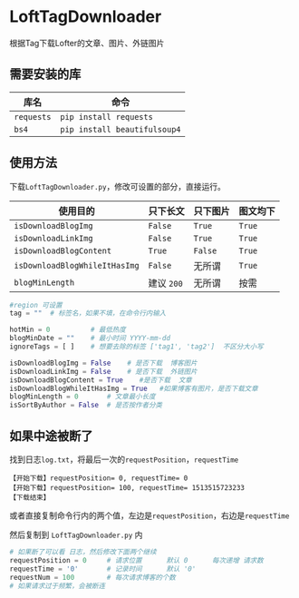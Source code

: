 # LoftTagDownloader
根据Tag下载Lofter的文章、图片、外链图片

## 需要安装的库
| 库名       | 命令                         |
| ---------- | ---------------------------- |
| `requests` | `pip install requests`       |
| `bs4`      | `pip install beautifulsoup4` |

## 使用方法

下载`LoftTagDownloader.py`，修改可设置的部分，直接运行。

| 使用目的                      | 只下长文   | 只下图片 | 图文均下 |
| ----------------------------- | ---------- | -------- | -------- |
| `isDownloadBlogImg`           | `False`    | `True`   | `True`   |
| `isDownloadLinkImg`           | `False`    | `True`   | `True`   |
| `isDownloadBlogContent`       | `True`     | `False`  | `True`   |
| `isDownloadBlogWhileItHasImg` | `False`    | 无所谓   | `True`   |
| `blogMinLength`               | 建议 `200` | 无所谓   | 按需     |

```python
#region 可设置
tag = ""  # 标签名，如果不填，在命令行内输入

hotMin = 0          # 最低热度
blogMinDate = ""    # 最小时间 YYYY-mm-dd
ignoreTags = [ ]    # 想要去除的标签 ['tag1', 'tag2']  不区分大小写

isDownloadBlogImg = False    # 是否下载  博客图片
isDownloadLinkImg = False    # 是否下载  外链图片
isDownloadBlogContent = True    #是否下载  文章
isDownloadBlogWhileItHasImg = True   #如果博客有图片，是否下载文章
blogMinLength = 0       # 文章最小长度
isSortByAuthor = False  # 是否按作者分类
```

## 如果中途被断了

找到日志`log.txt`，将最后一次的`requestPosition`，`requestTime`

```
【开始下载】requestPosition= 0, requestTime= 0
【开始下载】requestPosition= 100, requestTime= 1513515723233
【下载结束】
```

或者直接复制命令行内的两个值，左边是`requestPosition`，右边是`requestTime`

然后复制到 `LoftTagDownloader.py` 内

```python
# 如果断了可以看 日志，然后修改下面两个继续
requestPosition = 0     # 请求位置      默认 0      每次递增 请求数
requestTime = '0'       # 记录时间      默认 '0'
requestNum = 100        # 每次请求博客的个数
# 如果请求过于频繁，会被断连
```

